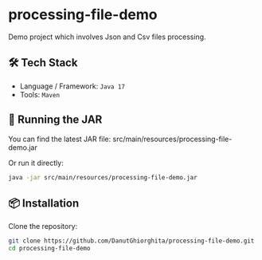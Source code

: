 # processing-file-demo

Demo project which involves Json and Csv files processing.

## 🛠️ Tech Stack

- Language / Framework: `Java 17`
- Tools: `Maven`

## 🧰 Running the JAR
You can find the latest JAR file: src/main/resources/processing-file-demo.jar

Or run it directly:

```bash
java -jar src/main/resources/processing-file-demo.jar
```

## 📦 Installation

Clone the repository:
```bash
git clone https://github.com/DanutGhiorghita/processing-file-demo.git
cd processing-file-demo
```
